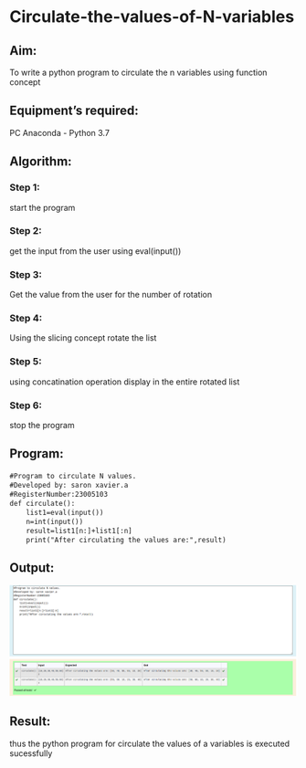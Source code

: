 # Circulate-the-values-of-N-variables
## Aim:
To write a python program to circulate the n variables using function concept
## Equipment’s required:
PC
Anaconda - Python 3.7
## Algorithm: 
### Step 1: 
start the program
### Step 2: 
get the input from the user using eval(input())
### Step 3: 
Get the value from the user for the number of rotation
### Step 4: 
Using the slicing concept rotate the list

### Step 5: 
using concatination operation display in the entire rotated list
### Step 6:
stop the program 
## Program:
```
#Program to circulate N values.
#Developed by: saron xavier.a
#RegisterNumber:23005103
def circulate():
    list1=eval(input())
    n=int(input())
    result=list1[n:]+list1[:n]
    print("After circulating the values are:",result)
```

## Output:
!["output"](/result.png)
## Result:
thus the python program for circulate the values of a variables is executed sucessfully